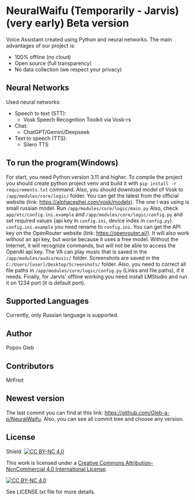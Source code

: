 # NeuralWaifu (Temporarily - Jarvis) (very early) Beta version
Voice Assistant created using Python and neural networks. 
The main advantages of our project is:
 - 100% offline (no cloud)
 - Open source (full transparency)
 - No data collection (we respect your privacy)

## Neural Networks
Used neural networks:
 - Speech to text (STT):
   - Vosk Speech Recognition Toolkit via Vosk-rs
 - Chat:
   - ChatGPT/Gemini/Deepseek
 - Text to speech (TTS):
   - Silero TTS

## To run the program(Windows)
For start, you need Python version 3.11 and higher.
To compile the project you should create python project venv and build it with `pip install -r requirements.txt` command.
Also, you should download model of Vosk to `/app/modules/core/logic/` folder.
You can get the latest from the official website (link: https://alphacephei.com/vosk/models).
The one I was using is small russian model.
Run `/app/modules/core/logic/main.py`
Also, check `app/etc/config.ini.example` and `/app/modules/core/logic/config.py` and set required values (api key in `config.ini`, device index in `config.py`). `config.ini.example` you need rename to `config.ini`. 
You can get the API key on the OpenRouter website (link: https://openrouter.ai/).
It will also work without an api key, but worse because it uses a free model. Without the Internet, it will recognize commands, but will not be able to access the OpenAI api key.
The VA can play music that is saved in the `/app/modules/audio/music/` folder. Screenshots are saved in the `C:/Users/[user]/Desktop/Screenshots/` folder.
Also, you need to correct all file paths in `/app/modules/core/logic/config.py` (Links and file paths), if it needs.
Finally, for Jarvis' offline working you need install LMStudio and run it on 1234 port (it is default port).

## Supported Languages
Currently, only Russian language is supported.

## Author
Popov Gleb

## Contributors
MrFriot

## Newest version
The last commit you can find at this link: https://github.com/Gleb-a-p/NeuralWaifu.
Also, you can see all commit tree and choose any version.

## License
Shield: [![CC BY-NC 4.0][cc-by-nc-shield]][cc-by-nc]

This work is licensed under a
[Creative Commons Attribution-NonCommercial 4.0 International License][cc-by-nc].

[![CC BY-NC 4.0][cc-by-nc-image]][cc-by-nc]

[cc-by-nc]: https://creativecommons.org/licenses/by-nc/4.0/
[cc-by-nc-image]: https://licensebuttons.net/l/by-nc/4.0/88x31.png
[cc-by-nc-shield]: https://img.shields.io/badge/License-CC%20BY--NC%204.0-lightgrey.svg

See LICENSE.txt file for more details.
